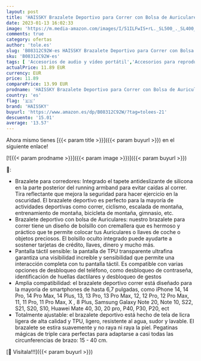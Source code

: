 ```yaml
---
layout: post
title: 'HAISSKY Brazalete Deportivo para Correr con Bolsa de Auriculares  Brazalete Móvil Deportivo Ajustable para iPhone 14 Pro MAX 13 Pro 12 11 Pro XS MAX XR X  Galaxy S22/S21/S20/S10  hasta 6 7"  Negro '
date: 2023-01-13 16:02:33
image: 'https://m.media-amazon.com/images/I/51ILFwIS+rL._SL500_._SL400_.jpg'
comments: true
category: ofertas
author: 'tole.es'
slug: 'B08312C92W-es HAISSKY Brazalete Deportivo para Correr con Bolsa de...'
sku: 'B08312C92W-es'
tags: [ 'Accesorios de audio y vídeo portátil','Accesorios para reproductores de MP3','Audio y vídeo portátil','Bandas para el brazo para reproductores de MP3','Electrónica','haissky','iphone','🇪🇸', ]
actualPrice: 11.89 EUR
currency: EUR
price: 11.89
comparePrice: 13.99 EUR
prodname: 'HAISSKY Brazalete Deportivo para Correr con Bolsa de Auriculares  Brazalete Móvil Deportivo Ajustable para iPhone 14 Pro MAX 13 Pro 12 11 Pro XS MAX XR X  Galaxy S22/S21/S20/S10  hasta 6 7"  Negro '
country: 'es'
flag: '🇪🇸'
brand: 'HAISSKY'
buyurl: 'https://www.amazon.es/dp/B08312C92W/?tag=tolees-21'
descuento: '15.01'
average: '13.57'
---
```


Ahora mismo tienes [{{< param title >}}]({{< param buyurl >}}) en el siguiente enlace!

[![{{< param prodname >}}]({{< param image >}})]({{< param buyurl >}})

🔎:

- Brazalete para corredores: Integrado el tapete antideslizante de silicona en la parte posterior del running armband para evitar caídas al correr. Tira reflectante que mejora la seguridad para hacer ejercicio en la oscuridad. El brazalete deportivo es perfecto para la mayoría de actividades deportivas como correr, ciclismo, escalada de montaña, entrenamiento de montaña, bicicleta de montaña, gimnasio, etc.
- Brazalete deportivo con bolsa de Auriculares: nuestro brazalete para correr tiene un diseño de bolsillo con cremallera que es hermoso y práctico que te permite colocar tus Auriculares o llaves de coche o objetos preciosos. El bolsillo oculto integrado puede ayudarte a sostener tarjetas de crédito, llaves, dinero y mucho más.
- Pantalla táctil sensible: la pantalla de TPU transparente ultrafina garantiza una visibilidad increíble y sensibilidad que permite una interacción completa con tu pantalla táctil. Es compatible con varias opciones de desbloqueo del teléfono, como desbloqueo de contraseña, identificación de huellas dactilares y desbloqueo de gestos
- Amplia compatibilidad: el brazalete deportivo correr está diseñado para la mayoría de smartphones de hasta 6,7 pulgadas, como iPhone 14, 14 Pro, 14 Pro Max, 14 Plus, 13, 13 Pro, 13 Pro Max, 12, 12 Pro, 12 Pro Max, 11, 11 Pro, 11 Pro Max, X , 8 Plus, Samsung Galaxy Note 20, Note 10, S22, S21, S20, S10, Huawei Mate 40, 30, 20 pro, P40, P30, P20, ect
- Totalmente ajustable: el brazalete deportivo está hecho de tela de licra ligera de alta calidad y TPU, ligero, resistente al agua, sudor y lavable. El brazalete se estira suavemente y no raya ni raya la piel. Pegatinas mágicas de triple cara perfectas para adaptarse a casi todas las circunferencias de brazo: 15 - 40 cm.

[🛒 Visítala!!!]({{< param buyurl >}})

